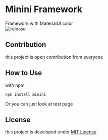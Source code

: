 # Minini Framework

Framework with MaterialUI color  
![release](https://img.shields.io/badge/version-0.1.0--alpha.2-lightgrey.svg)
  
## Contribution
this project is open contribution from everyone  

## How to Use
with npm  
```
npm install minini
```  
Or you can just look at test page
  
## License
this project is developed under [MIT License](https://github.com/dhanyn10/minini/blob/master/LICENSE)
